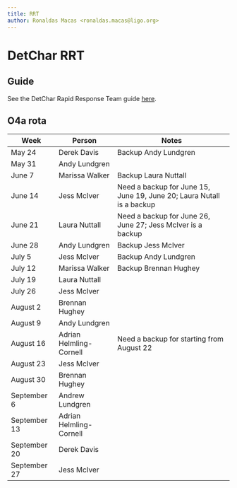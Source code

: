 ```yaml
---
title: RRT
author: Ronaldas Macas <ronaldas.macas@ligo.org>
---
```


# DetChar RRT

## Guide

See the DetChar Rapid Response Team guide [here](https://wiki.ligo.org/DetChar/O4RRTlevel1guide). 

## O4a rota

| Week            | Person        | Notes |
|-----------------|---------------|-------|
| May 24    | Derek Davis   | Backup Andy Lundgren |
| May 31    | Andy Lundgren |       |
| June 7    | Marissa Walker| Backup Laura Nuttall |
| June 14   | Jess McIver   | Need a backup for June 15, June 19, June 20; Laura Nutall is a backup |
| June 21   | Laura Nuttall | Need a backup for June 26, June 27; Jess McIver is a backup |
| June 28   | Andy Lundgren | Backup Jess McIver |
| July 5    | Jess McIver   | Backup Andy Lundgren |
| July 12   | Marissa Walker| Backup Brennan Hughey |
| July 19   | Laura Nuttall |                       |
| July 26   | Jess McIver   |                       |
| August 2  | Brennan Hughey|                       |
| August 9  | Andy Lundgren |                       |
| August 16 | Adrian Helmling-Cornell | Need a backup for starting from August 22 |
| August 23 | Jess McIver   |                       |
| August 30 | Brennan Hughey|                       |
| September 6 | Andrew Lundgren |                       |
| September 13 | Adrian Helmling-Cornell |                       |
| September 20 | Derek Davis |                       |
| September 27 | Jess McIver |                       |
